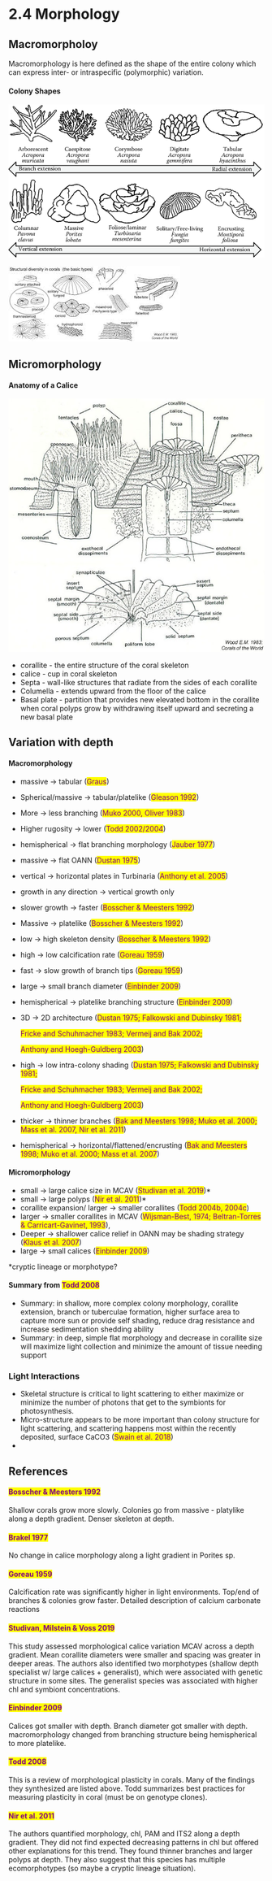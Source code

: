# 2.4 Morphology

## Macromorpholoy

Macromorphology is here defined as the shape of the entire colony which can express inter- or intraspecific (polymorphic) variation.&#x20;

#### Colony Shapes

![](../.gitbook/assets/Major-growth-forms-of-scleractinian-corals-arranged-according-to-their-major-growth-axis.png)

![](<../.gitbook/assets/images (1).jpg>)

## Micromorphology&#x20;

#### Anatomy of a Calice&#x20;

![](../.gitbook/assets/coralit2-2.jpg)

* corallite - the entire structure of the coral skeleton&#x20;
* calice - cup in coral skeleton&#x20;
* Septa - wall-like structures that radiate from the sides of each corallite&#x20;
* Columella - extends upward from the floor of the calice
* Basal plate - partition that provides new elevated bottom in the corallite when coral polyps grow by withdrawing itself upward and secreting a new basal plate

## Variation with depth&#x20;

#### Macromorphology&#x20;

* massive → tabular (<mark style="color:purple;">Graus</mark>)
* Spherical/massive → tabular/platelike (<mark style="color:purple;">Gleason 1992</mark>)
* More → less branching (<mark style="color:purple;">Muko 2000, Oliver 1983</mark>)
* Higher rugosity → lower (<mark style="color:purple;">Todd 2002/2004</mark>)
* hemispherical → flat branching morphology (<mark style="color:purple;">Jauber 1977</mark>)
* massive → flat OANN (<mark style="color:purple;">Dustan 1975</mark>)
* vertical → horizontal plates in Turbinaria (<mark style="color:purple;">Anthony et al. 2005</mark>)
* growth in any direction → vertical growth only
* slower growth -> faster (<mark style="color:purple;">Bosscher & Meesters 1992</mark>)
* Massive -> platelike (<mark style="color:purple;">Bosscher & Meesters 1992</mark>)
* low -> high skeleton density (<mark style="color:purple;">Bosscher & Meesters 1992</mark>)
* high -> low calcification rate (<mark style="color:purple;">Goreau 1959</mark>)
* fast -> slow growth of branch tips (<mark style="color:purple;">Goreau 1959</mark>)
* large -> small branch diameter (<mark style="color:purple;">Einbinder 2009</mark>)
* hemispherical -> platelike branching structure (<mark style="color:purple;">Einbinder 2009</mark>)
*   3D -> 2D architecture (<mark style="color:purple;">Dustan 1975; Falkowski and Dubinsky 1981;</mark>

    <mark style="color:purple;">Fricke and Schuhmacher 1983; Vermeij and Bak 2002;</mark>

    <mark style="color:purple;">Anthony and Hoegh-Guldberg 2003</mark>)
*   high -> low intra-colony shading (<mark style="color:purple;">Dustan 1975; Falkowski and Dubinsky 1981;</mark>

    <mark style="color:purple;">Fricke and Schuhmacher 1983; Vermeij and Bak 2002;</mark>

    <mark style="color:purple;">Anthony and Hoegh-Guldberg 2003</mark>)
* thicker -> thinner branches (<mark style="color:purple;">Bak and Meesters 1998; Muko et al. 2000; Mass et al. 2007, Nir et al. 2011</mark>)
* hemispherical -> horizontal/flattened/encrusting (<mark style="color:purple;">Bak and Meesters 1998; Muko et al. 2000; Mass et al. 2007</mark>)

#### Micromorphology&#x20;

* small -> large calice size in MCAV (<mark style="color:purple;">Studivan et al. 2019</mark>)\*&#x20;
* small → large polyps (<mark style="color:purple;">Nir et al. 2011</mark>)\*
* corallite expansion/ larger → smaller corallites (<mark style="color:purple;">Todd 2004b, 2004c</mark>)
* larger → smaller corallites in MCAV (<mark style="color:purple;">Wijsman-Best, 1974; Beltran-Torres & Carricart-Gavinet, 1993</mark>),
* Deeper → shallower calice relief in OANN may be shading strategy (<mark style="color:purple;">Klaus et al. 2007</mark>)
* large -> small calices (<mark style="color:purple;">Einbinder 2009</mark>)

\*cryptic lineage or morphotype?&#x20;

#### Summary from <mark style="color:purple;">Todd 2008</mark>

* Summary: in shallow, more complex colony morphology, corallite extension, branch or tuberculae formation, higher surface area to capture more sun or provide self shading, reduce drag resistance and increase sedimentation shedding ability
* Summary: in deep, simple flat morphology and decrease in corallite size will maximize light collection and minimize the amount of tissue needing support

### Light Interactions

* Skeletal structure is critical to light scattering to either maximize or minimize the number of photons that get to the symbionts for photosynthesis.&#x20;
* Micro-structure appears to be more important than colony structure for light scattering, and scattering happens most within the recently deposited, surface CaCO3 (<mark style="color:purple;">Swain et al. 2018</mark>)&#x20;
*



## References

#### <mark style="color:purple;">Bosscher & Meesters 1992</mark>&#x20;

Shallow corals grow more slowly. Colonies go from massive - platylike along a depth gradient. Denser skeleton at depth.&#x20;

#### <mark style="color:purple;">Brakel 1977</mark>

No change in calice morphology along a light gradient in Porites sp.&#x20;

#### <mark style="color:purple;">Goreau 1959</mark>

Calcification rate was significantly higher in light environments. Top/end of branches & colonies grow faster. Detailed description of calcium carbonate reactions&#x20;

#### <mark style="color:purple;">Studivan, Milstein & Voss 2019</mark>

This study assessed morphological calice variation MCAV across a depth gradient.  Mean corallite diameters were smaller and spacing was greater in deeper areas. The authors also identified two morphotypes (shallow depth specialist w/ large calices + generalist), which were associated with genetic structure in some sites. The generalist species was associated with higher chl and symbiont concentrations.&#x20;

#### <mark style="color:purple;">Einbinder 2009</mark>&#x20;

Calices got smaller with depth. Branch diameter got smaller with depth. macromorphology changed from branching structure being hemispherical to more platelike.&#x20;

#### <mark style="color:purple;">Todd 2008</mark>

This is a review of morphological plasticity in corals. Many of the findings they synthesized are listed above. Todd summarizes best practices for measuring plasticity in coral (must be on genotype clones).&#x20;

#### <mark style="color:purple;">Nir et al. 2011</mark>

The authors quantified morphology, chl, PAM and ITS2 along a depth gradient. They did not find expected decreasing patterns in chl but offered other explanations for this trend. They found thinner branches and larger polyps at depth. They also suggest that this species has multiple ecomorphotypes (so maybe a cryptic lineage situation).&#x20;





